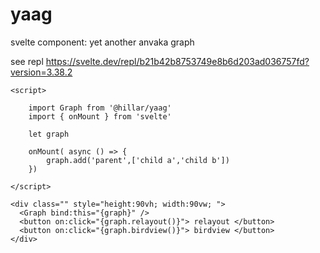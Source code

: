# yaag

svelte component: yet another anvaka graph

see repl https://svelte.dev/repl/b21b42b8753749e8b6d203ad036757fd?version=3.38.2

```
<script>

	import Graph from '@hillar/yaag'
	import { onMount } from 'svelte'

	let graph

	onMount( async () => {
		graph.add('parent',['child a','child b'])
	})

</script>

<div class="" style="height:90vh; width:90vw; ">
  <Graph bind:this="{graph}" />
  <button on:click="{graph.relayout()}"> relayout </button>
  <button on:click="{graph.birdview()}"> birdview </button>
</div>


```
